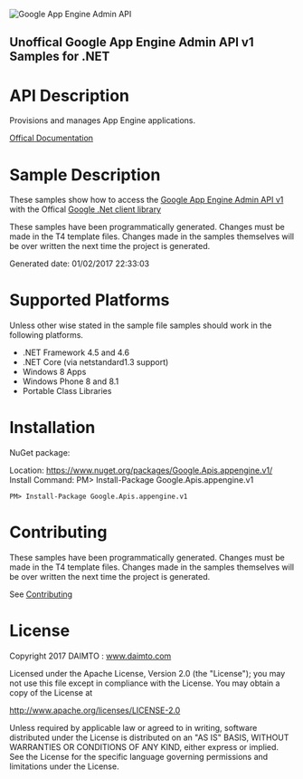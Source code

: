 ﻿![Google App Engine Admin API](http://www.google.com/images/icons/product/search-32.gif)

## Unoffical Google App Engine Admin API v1 Samples for .NET  ##

API Description
=============

Provisions and manages App Engine applications.

[Offical Documentation](https://cloud.google.com/appengine/docs/admin-api/)

Sample Description
=============

These samples show how to access the [Google App Engine Admin API v1](https://cloud.google.com/appengine/docs/admin-api/) with the Offical [Google .Net client library](https://github.com/google/google-api-dotnet-client)

These samples have been programmatically generated. Changes must be made in the T4 template files. Changes made in the samples themselves will be over written the next time the project is generated.

Generated date: 01/02/2017 22:33:03 

Supported Platforms
=================================

Unless other wise stated in the sample file samples should work in the following platforms.

* .NET Framework 4.5 and 4.6
* .NET Core (via netstandard1.3 support)
* Windows 8 Apps
* Windows Phone 8 and 8.1
* Portable Class Libraries

Installation
=================================

NuGet package:

Location: https://www.nuget.org/packages/Google.Apis.appengine.v1/ 
Install Command: PM>  Install-Package Google.Apis.appengine.v1

```
PM> Install-Package Google.Apis.appengine.v1
```

Contributing
=================================

These samples have been programmatically generated. Changes must be made in the T4 template files. Changes made in the samples themselves will be over written the next time the project is generated.

See [Contributing](CONTRIBUTING.md)

License
=================================

Copyright 2017 DAIMTO :  www.daimto.com

Licensed under the Apache License, Version 2.0 (the "License"); you may not use this file except in compliance with
the License. You may obtain a copy of the License at

http://www.apache.org/licenses/LICENSE-2.0

Unless required by applicable law or agreed to in writing, software distributed under the License is distributed on
an "AS IS" BASIS, WITHOUT WARRANTIES OR CONDITIONS OF ANY KIND, either express or implied. See the License for the
specific language governing permissions and limitations under the License.